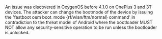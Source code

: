 An issue was discovered in OxygenOS before 4.1.0 on OnePlus 3 and 3T devices. The attacker can change the bootmode of the device by issuing the 'fastboot oem boot_mode {rf/wlan/ftm/normal} command' in contradiction to the threat model of Android where the bootloader MUST NOT allow any security-sensitive operation to be run unless the bootloader is unlocked.